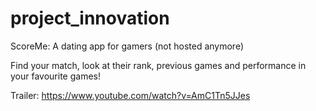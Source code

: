 # project_innovation
ScoreMe: A dating app for gamers (not hosted anymore)

Find your match, look at their rank, previous games and performance in your favourite games!

Trailer: https://www.youtube.com/watch?v=AmC1Tn5JJes
